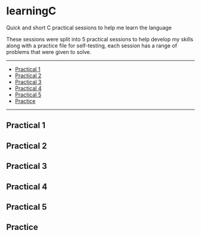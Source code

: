 # learningC
Quick and short C practical sessions to help me learn the language


These sessions were split into 5 practical sessions to help develop my skills along with a practice file for self-testing, each session has a range of problems that were given to solve.

<hr />

- [Practical 1](#practical-1)
- [Practical 2](#practical-2)
- [Practical 3](#practical-3)
- [Practical 4](#practical-4)
- [Practical 5](#practical-5)
- [Practice](#practice)

<hr />

## Practical 1
## Practical 2
## Practical 3
## Practical 4
## Practical 5
## Practice